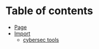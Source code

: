 # Table of contents

* [Page](README.md)
* [Import](import/README.md)
  * [cybersec tools](import/cybersec-tools.md)
